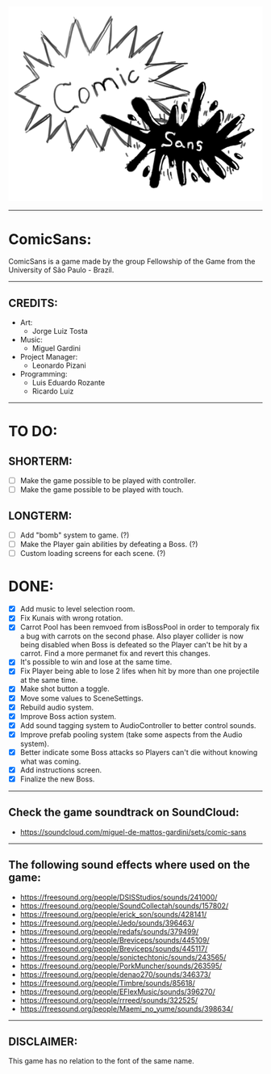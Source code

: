![ComicSans Logo](https://github.com/FellowshipOfTheGame/comic-sans/blob/cabral/ComicSans/Assets/Sprites/UI/Logo.png)

---

# ComicSans:

ComicSans is a game made by the group Fellowship of the Game from the University of São Paulo - Brazil.

---

## CREDITS:

- Art:
    - Jorge Luiz Tosta
- Music: 
    - Miguel Gardini
- Project Manager:
    - Leonardo Pizani
- Programming:
    - Luis Eduardo Rozante 
    - Ricardo Luiz

---

# TO DO:

## SHORTERM:

- [ ] Make the game possible to be played with controller.
- [ ] Make the game possible to be played with touch.

## LONGTERM:

- [ ] Add "bomb" system to game. (?)
- [ ] Make the Player gain abilities by defeating a Boss. (?)
- [ ] Custom loading screens for each scene. (?)

# DONE:

- [x] Add music to level selection room.
- [x] Fix Kunais with wrong rotation.
- [x] Carrot Pool has been remvoed from isBossPool in order to temporaly fix a bug with carrots on the second phase. Also player collider is now being disabled when Boss is defeated so the Player can't be hit by a carrot. Find a more permanet fix and revert this changes.
- [x] It's possible to win and lose at the same time.
- [x] Fix Player being able to lose 2 lifes when hit by more than one projectile at the same time.
- [X] Make shot button a toggle.
- [X] Move some values to SceneSettings.
- [x] Rebuild audio system.
- [X] Improve Boss action system.
- [X] Add sound tagging system to AudioController to better control sounds.
- [X] Improve prefab pooling system (take some aspects from the Audio system).
- [x] Better indicate some Boss attacks so Players can't die without knowing what was coming.
- [x] Add instructions screen.
- [x] Finalize the new Boss.
  
---

## Check the game soundtrack on SoundCloud:

* https://soundcloud.com/miguel-de-mattos-gardini/sets/comic-sans

---

## The following sound effects where used on the game:

* https://freesound.org/people/DSISStudios/sounds/241000/
* https://freesound.org/people/SoundCollectah/sounds/157802/
* https://freesound.org/people/erick_son/sounds/428141/
* https://freesound.org/people/Jedo/sounds/396463/
* https://freesound.org/people/redafs/sounds/379499/
* https://freesound.org/people/Breviceps/sounds/445109/
* https://freesound.org/people/Breviceps/sounds/445117/
* https://freesound.org/people/sonictechtonic/sounds/243565/
* https://freesound.org/people/PorkMuncher/sounds/263595/
* https://freesound.org/people/denao270/sounds/346373/
* https://freesound.org/people/Timbre/sounds/85618/
* https://freesound.org/people/EFlexMusic/sounds/396270/
* https://freesound.org/people/rrreed/sounds/322525/
* https://freesound.org/people/Maemi_no_yume/sounds/398634/

---

## DISCLAIMER: 
This game has no relation to the font of the same name.